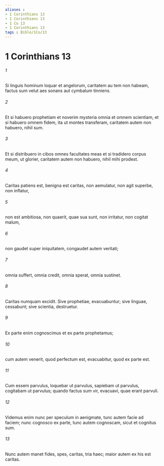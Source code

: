 ```yaml
---
aliases : 
- 1 Corinthians 13
- 1 Corinthiens 13
- 1 Co 13
- 1 Corinthians 13
tags : Bible/1Co/13
---
```


# 1 Corinthians 13

###### 1
Si linguis hominum loquar et angelorum, caritatem au tem non habeam, factus sum velut aes sonans aut cymbalum tinniens.
###### 2
Et si habuero prophetiam et noverim mysteria omnia et omnem scientiam, et si habuero omnem fidem, ita ut montes transferam, caritatem autem non habuero, nihil sum.
###### 3
Et si distribuero in cibos omnes facultates meas et si tradidero corpus meum, ut glorier, caritatem autem non habuero, nihil mihi prodest.
###### 4
Caritas patiens est, benigna est caritas, non aemulatur, non agit superbe, non inflatur, 
###### 5
non est ambitiosa, non quaerit, quae sua sunt, non irritatur, non cogitat malum, 
###### 6
non gaudet super iniquitatem, congaudet autem veritati; 
###### 7
omnia suffert, omnia credit, omnia sperat, omnia sustinet.
###### 8
Caritas numquam excidit. Sive prophetiae, evacuabuntur; sive linguae, cessabunt; sive scientia, destruetur. 
###### 9
Ex parte enim cognoscimus et ex parte prophetamus; 
###### 10
cum autem venerit, quod perfectum est, evacuabitur, quod ex parte est. 
###### 11
Cum essem parvulus, loquebar ut parvulus, sapiebam ut parvulus, cogitabam ut parvulus; quando factus sum vir, evacuavi, quae erant parvuli. 
###### 12
Videmus enim nunc per speculum in aenigmate, tunc autem facie ad faciem; nunc cognosco ex parte, tunc autem cognoscam, sicut et cognitus sum.
###### 13
Nunc autem manet fides, spes, caritas, tria haec; maior autem ex his est caritas.
